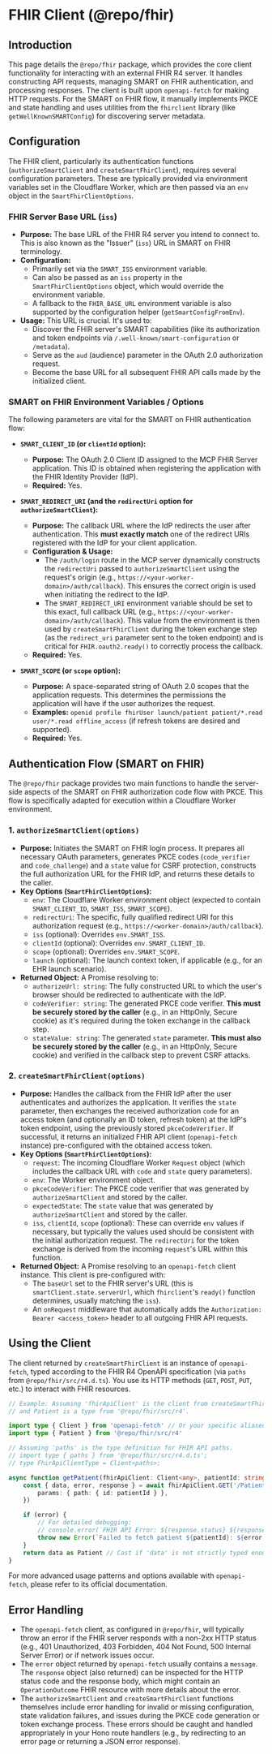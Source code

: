 # FHIR Client (@repo/fhir)

## Introduction

This page details the `@repo/fhir` package, which provides the core client functionality for interacting with an external FHIR R4 server. It handles constructing API requests, managing SMART on FHIR authentication, and processing responses. The client is built upon `openapi-fetch` for making HTTP requests. For the SMART on FHIR flow, it manually implements PKCE and state handling and uses utilities from the `fhirclient` library (like `getWellKnownSMARTConfig`) for discovering server metadata.

## Configuration

The FHIR client, particularly its authentication functions (`authorizeSmartClient` and `createSmartFhirClient`), requires several configuration parameters. These are typically provided via environment variables set in the Cloudflare Worker, which are then passed via an `env` object in the `SmartFhirClientOptions`.

### FHIR Server Base URL (`iss`)

- **Purpose:** The base URL of the FHIR R4 server you intend to connect to. This is also known as the "Issuer" (`iss`) URL in SMART on FHIR terminology.
- **Configuration:**
  - Primarily set via the `SMART_ISS` environment variable.
  - Can also be passed as an `iss` property in the `SmartFhirClientOptions` object, which would override the environment variable.
  - A fallback to the `FHIR_BASE_URL` environment variable is also supported by the configuration helper (`getSmartConfigFromEnv`).
- **Usage:** This URL is crucial. It's used to:
  - Discover the FHIR server's SMART capabilities (like its authorization and token endpoints via `/.well-known/smart-configuration` or `/metadata`).
  - Serve as the `aud` (audience) parameter in the OAuth 2.0 authorization request.
  - Become the base URL for all subsequent FHIR API calls made by the initialized client.

### SMART on FHIR Environment Variables / Options

The following parameters are vital for the SMART on FHIR authentication flow:

- **`SMART_CLIENT_ID` (or `clientId` option):**
  - **Purpose:** The OAuth 2.0 Client ID assigned to the MCP FHIR Server application. This ID is obtained when registering the application with the FHIR Identity Provider (IdP).
  - **Required:** Yes.

- **`SMART_REDIRECT_URI` (and the `redirectUri` option for `authorizeSmartClient`):**
  - **Purpose:** The callback URL where the IdP redirects the user after authentication. This **must exactly match** one of the redirect URIs registered with the IdP for your client application.
  - **Configuration & Usage:**
    - The `/auth/login` route in the MCP server dynamically constructs the `redirectUri` passed to `authorizeSmartClient` using the request's origin (e.g., `https://<your-worker-domain>/auth/callback`). This ensures the correct origin is used when initiating the redirect to the IdP.
    - The `SMART_REDIRECT_URI` environment variable should be set to this exact, full callback URL (e.g., `https://<your-worker-domain>/auth/callback`). This value from the environment is then used by `createSmartFhirClient` during the token exchange step (as the `redirect_uri` parameter sent to the token endpoint) and is critical for `FHIR.oauth2.ready()` to correctly process the callback.
  - **Required:** Yes.

- **`SMART_SCOPE` (or `scope` option):**
  - **Purpose:** A space-separated string of OAuth 2.0 scopes that the application requests. This determines the permissions the application will have if the user authorizes the request.
  - **Examples:** `openid profile fhirUser launch/patient patient/*.read user/*.read offline_access` (if refresh tokens are desired and supported).
  - **Required:** Yes.

## Authentication Flow (SMART on FHIR)

The `@repo/fhir` package provides two main functions to handle the server-side aspects of the SMART on FHIR authorization code flow with PKCE. This flow is specifically adapted for execution within a Cloudflare Worker environment.

### 1. `authorizeSmartClient(options)`

- **Purpose:** Initiates the SMART on FHIR login process. It prepares all necessary OAuth parameters, generates PKCE codes (`code_verifier` and `code_challenge`) and a `state` value for CSRF protection, constructs the full authorization URL for the FHIR IdP, and returns these details to the caller.
- **Key Options (`SmartFhirClientOptions`):**
  - `env`: The Cloudflare Worker environment object (expected to contain `SMART_CLIENT_ID`, `SMART_ISS`, `SMART_SCOPE`).
  - `redirectUri`: The specific, fully qualified redirect URI for this authorization request (e.g., `https://<worker-domain>/auth/callback`).
  - `iss` (optional): Overrides `env.SMART_ISS`.
  - `clientId` (optional): Overrides `env.SMART_CLIENT_ID`.
  - `scope` (optional): Overrides `env.SMART_SCOPE`.
  - `launch` (optional): The launch context token, if applicable (e.g., for an EHR launch scenario).
- **Returned Object:** A Promise resolving to:
  - `authorizeUrl: string`: The fully constructed URL to which the user's browser should be redirected to authenticate with the IdP.
  - `codeVerifier: string`: The generated PKCE code verifier. **This must be securely stored by the caller** (e.g., in an HttpOnly, Secure cookie) as it's required during the token exchange in the callback step.
  - `stateValue: string`: The generated `state` parameter. **This must also be securely stored by the caller** (e.g., in an HttpOnly, Secure cookie) and verified in the callback step to prevent CSRF attacks.

### 2. `createSmartFhirClient(options)`

- **Purpose:** Handles the callback from the FHIR IdP after the user authenticates and authorizes the application. It verifies the `state` parameter, then exchanges the received authorization `code` for an access token (and optionally an ID token, refresh token) at the IdP's token endpoint, using the previously stored `pkceCodeVerifier`. If successful, it returns an initialized FHIR API client (`openapi-fetch` instance) pre-configured with the obtained access token.
- **Key Options (`SmartFhirClientOptions`):**
  - `request`: The incoming Cloudflare Worker `Request` object (which includes the callback URL with `code` and `state` query parameters).
  - `env`: The Worker environment object.
  - `pkceCodeVerifier`: The PKCE code verifier that was generated by `authorizeSmartClient` and stored by the caller.
  - `expectedState`: The `state` value that was generated by `authorizeSmartClient` and stored by the caller.
  - `iss`, `clientId`, `scope` (optional): These can override `env` values if necessary, but typically the values used should be consistent with the initial authorization request. The `redirectUri` for the token exchange is derived from the incoming `request`'s URL within this function.
- **Returned Object:** A Promise resolving to an `openapi-fetch` client instance. This client is pre-configured with:
  - The `baseUrl` set to the FHIR server's URL (this is `smartClient.state.serverUrl`, which `fhirclient`'s `ready()` function determines, usually matching the `iss`).
  - An `onRequest` middleware that automatically adds the `Authorization: Bearer <access_token>` header to all outgoing FHIR API requests.

## Using the Client

The client returned by `createSmartFhirClient` is an instance of `openapi-fetch`, typed according to the FHIR R4 OpenAPI specification (via `paths` from `@repo/fhir/src/r4.d.ts`). You use its HTTP methods (`GET`, `POST`, `PUT`, etc.) to interact with FHIR resources.

```typescript
// Example: Assuming 'fhirApiClient' is the client from createSmartFhirClient
// and Patient is a type from '@repo/fhir/src/r4'.

import type { Client } from 'openapi-fetch' // Or your specific aliased type for the FHIR client
import type { Patient } from '@repo/fhir/src/r4'

// Assuming 'paths' is the type definition for FHIR API paths.
// import type { paths } from '@repo/fhir/src/r4.d.ts';
// type FhirApiClientType = Client<paths>;

async function getPatient(fhirApiClient: Client<any>, patientId: string): Promise<Patient> {
	const { data, error, response } = await fhirApiClient.GET('/Patient/{id}', {
		params: { path: { id: patientId } },
	})

	if (error) {
		// For detailed debugging:
		// console.error(`FHIR API Error: ${response.status} ${response.statusText}`, await response.text());
		throw new Error(`Failed to fetch patient ${patientId}: ${error.message || response.statusText}`)
	}
	return data as Patient // Cast if 'data' is not strictly typed enough by default
}
```

For more advanced usage patterns and options available with `openapi-fetch`, please refer to its official documentation.

## Error Handling

- The `openapi-fetch` client, as configured in `@repo/fhir`, will typically throw an error if the FHIR server responds with a non-2xx HTTP status (e.g., 401 Unauthorized, 403 Forbidden, 404 Not Found, 500 Internal Server Error) or if network issues occur.
- The `error` object returned by `openapi-fetch` usually contains a `message`. The `response` object (also returned) can be inspected for the HTTP status code and the response body, which might contain an `OperationOutcome` FHIR resource with more details about the error.
- The `authorizeSmartClient` and `createSmartFhirClient` functions themselves include error handling for invalid or missing configuration, state validation failures, and issues during the PKCE code generation or token exchange process. These errors should be caught and handled appropriately in your Hono route handlers (e.g., by redirecting to an error page or returning a JSON error response).
